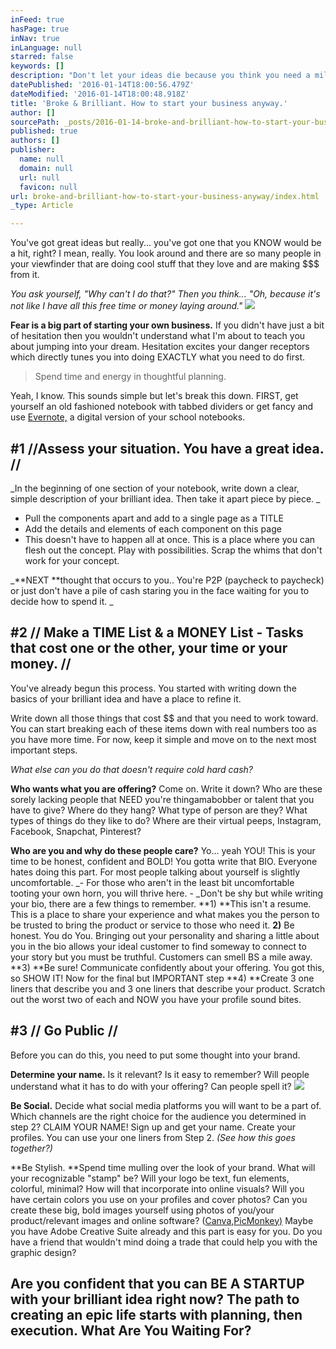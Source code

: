 ```yaml
---
inFeed: true
hasPage: true
inNav: true
inLanguage: null
starred: false
keywords: []
description: "Don't let your ideas die because you think you need a million to make a million. "
datePublished: '2016-01-14T18:00:56.479Z'
dateModified: '2016-01-14T18:00:48.918Z'
title: 'Broke & Brilliant. How to start your business anyway.'
author: []
sourcePath: _posts/2016-01-14-broke-and-brilliant-how-to-start-your-business-anyway.md
published: true
authors: []
publisher:
  name: null
  domain: null
  url: null
  favicon: null
url: broke-and-brilliant-how-to-start-your-business-anyway/index.html
_type: Article

---
```

You've got great ideas but really... you've got one that you KNOW would be a hit, right? I mean, really. You look around and there are so many people in your viewfinder that are doing cool stuff that they love and are making $$$ from it. 

_You ask yourself, "Why can't I do that?" Then you think... "Oh, because it's not like I have all this free time or money laying around."_
![](https://the-grid-user-content.s3-us-west-2.amazonaws.com/87fb00e0-9f05-4b84-ba9c-4d531fd85d1b.jpg)

**Fear is a big part of starting your own business.** If you didn't have just a bit of hesitation then you wouldn't understand what I'm about to teach you about jumping into your dream. Hesitation excites your danger receptors which directly tunes you into doing EXACTLY what you need to do first. 
> 
> Spend time and energy in thoughtful planning. 

Yeah, I know. This sounds simple but let's break this down. FIRST, get yourself an old fashioned notebook with tabbed dividers or get fancy and use [Evernote,][0] a digital version of your school notebooks. 

## \#1 //Assess your situation. You have a great idea. //

_In the beginning of one section of your notebook, write down a clear, simple description of your brilliant idea. Then take it apart piece by piece. _

* Pull the components apart and add to a single page as a TITLE
* Add the details and elements of each component on this page
* This doesn't have to happen all at once. This is a place where you can flesh out the concept. Play with possibilities. Scrap the whims that don't work for your concept.

_**NEXT **thought that occurs to you.. You're P2P (paycheck to paycheck) or just don't have a pile of cash staring you in the face waiting for you to decide how to spend it. _

## \#2  // Make a TIME List & a MONEY List - Tasks that cost one or the other, your time or your money. //

You've already begun this process. You started with writing down the basics of your brilliant idea and have a place to refine it. 

Write down all those things that cost $$ and that you need to work toward. You can start breaking each of these items down with real numbers too as you have more time. For now, keep it simple and move on to the next most important steps.

_What else can you do that doesn't require cold hard cash?_

**Who wants what you are offering?** Come on. Write it down? Who are these sorely lacking people that NEED you're thingamabobber or talent that you have to give? Where do they hang? What type of person are they? What types of things do they like to do? Where are their virtual peeps, Instagram, Facebook, Snapchat, Pinterest?

**Who are you and why do these people care?** Yo... yeah YOU! This is your time to be honest, confident and BOLD! You gotta write that BIO. Everyone hates doing this part. For most people talking about yourself is slightly uncomfortable. _- For those who aren't in the least bit uncomfortable tooting your own horn, you will thrive here. - _Don't be shy but while writing your bio, there are a few things to remember. **1) **This isn't a resume. This is a place to share your experience and what makes you the person to be trusted to bring the product or service to those who need it. **2)** Be honest. You do You. Bringing out your personality and sharing a little about you in the bio allows your ideal customer to find someway to connect to your story but you must be truthful. Customers can smell BS a mile away. **3) **Be sure! Communicate confidently about your offering. You got this, so SHOW IT! Now for the final but IMPORTANT step **4) **Create 3 one liners that describe you and 3 one liners that describe your product. Scratch out the worst two of each and NOW you have your profile sound bites.

## \#3 // Go Public //

Before you can do this, you need to put some thought into your brand. 

**Determine your name.** Is it relevant? Is it easy to remember? Will people understand what it has to do with your offering? Can people spell it? ![](https://the-grid-user-content.s3-us-west-2.amazonaws.com/fb2777ff-d7fa-498f-b7d2-94300ae41a20.jpg)

**Be Social.** Decide what social media platforms you will want to be a part of. Which channels are the right choice for the audience you determined in step 2? CLAIM YOUR NAME! Sign up and get your name. Create your profiles. You can use your one liners from Step 2\. _(See how this goes together?)_

**Be Stylish. **Spend time mulling over the look of your brand. What will your recognizable "stamp" be? Will your logo be text, fun elements, colorful, minimal? How will that incorporate into online visuals? Will you have certain colors you use on your profiles and cover photos? Can you create these big, bold images yourself using photos of you/your product/relevant images and online software? ([Canva,][1][PicMonkey)][2] Maybe you have Adobe Creative Suite already and this part is easy for you. Do you have a friend that wouldn't mind doing a trade that could help you with the graphic design?

## Are you confident that you can BE A STARTUP with your brilliant idea right now? The path to creating an epic life starts with planning, then execution. What Are You Waiting For?

[0]: evernote.com
[1]: https://www.canva.com/
[2]: http://www.picmonkey.com/